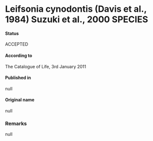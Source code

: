 # Leifsonia cynodontis (Davis et al., 1984) Suzuki et al., 2000 SPECIES

#### Status
ACCEPTED

#### According to
The Catalogue of Life, 3rd January 2011

#### Published in
null

#### Original name
null

### Remarks
null